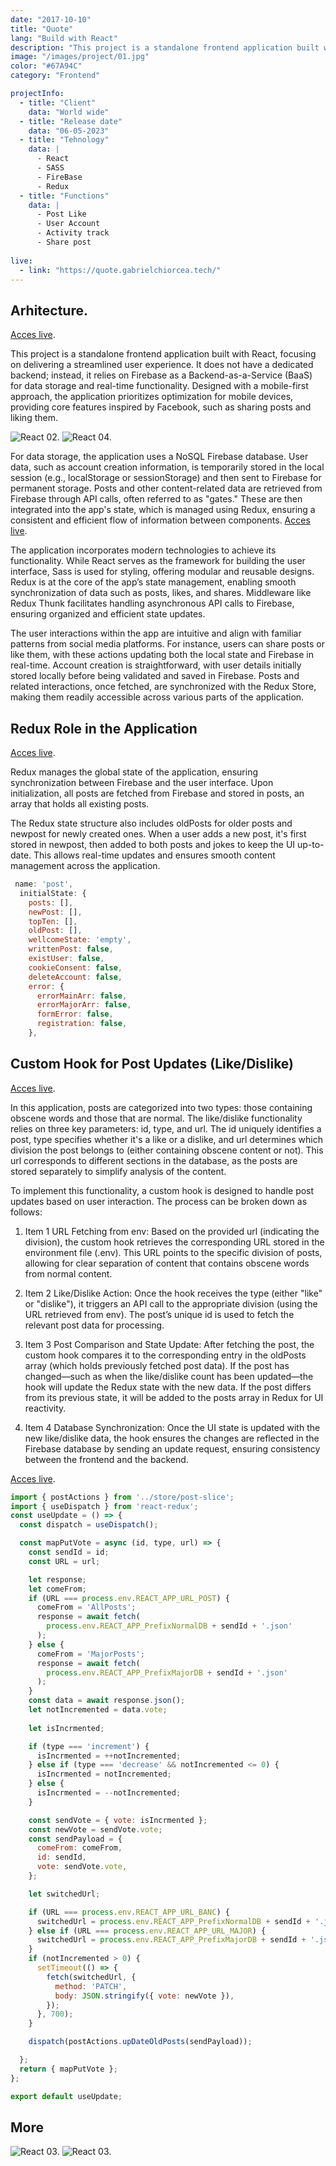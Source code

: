 ```yaml
---
date: "2017-10-10"
title: "Quote"
lang: "Build with React" 
description: "This project is a standalone frontend application built with React, focusing on delivering a streamlined user experience. It does not have a dedicated backend; instead, it relies on Firebase as a Backend-as-a-Service (BaaS) for data storage and real-time functionality."
image: "/images/project/01.jpg"
color: "#67A94C"
category: "Frontend"

projectInfo:
  - title: "Client"
    data: "World wide"
  - title: "Release date"
    data: "06-05-2023"
  - title: "Tehnology"
    data: |
      - React
      - SASS
      - FireBase
      - Redux
  - title: "Functions"
    data: |
      - Post Like
      - User Account
      - Activity track
      - Share post   
 
live:
  - link: "https://quote.gabrielchiorcea.tech/"
---
```




## Arhitecture. 
[Acces live](https://quote.gabrielchiorcea.tech/).

This project is a standalone frontend application built with React, focusing on delivering a streamlined user experience. It does not have a dedicated backend; instead, it relies on Firebase as a Backend-as-a-Service (BaaS) for data storage and real-time functionality. Designed with a mobile-first approach, the application prioritizes optimization for mobile devices, providing core features inspired by Facebook, such as sharing posts and liking them.

<div className="image columns-1 sm:columns-2 gap-8">


![React 02.](/images/project/01.jpg)
![React 04.](/images/project/01-01.jpg)

</div>

For data storage, the application uses a NoSQL Firebase database. User data, such as account creation information, is temporarily stored in the local session (e.g., localStorage or sessionStorage) and then sent to Firebase for permanent storage. Posts and other content-related data are retrieved from Firebase through API calls, often referred to as "gates." These are then integrated into the app's state, which is managed using Redux, ensuring a consistent and efficient flow of information between components.
[Acces live](https://quote.gabrielchiorcea.tech/).

The application incorporates modern technologies to achieve its functionality. While React serves as the framework for building the user interface, Sass is used for styling, offering modular and reusable designs. Redux is at the core of the app’s state management, enabling smooth synchronization of data such as posts, likes, and shares. Middleware like Redux Thunk facilitates handling asynchronous API calls to Firebase, ensuring organized and efficient state updates.

The user interactions within the app are intuitive and align with familiar patterns from social media platforms. For instance, users can share posts or like them, with these actions updating both the local state and Firebase in real-time. Account creation is straightforward, with user details initially stored locally before being validated and saved in Firebase. Posts and related interactions, once fetched, are synchronized with the Redux Store, making them readily accessible across various parts of the application.


## Redux Role in the Application 
[Acces live](https://quote.gabrielchiorcea.tech/).

Redux manages the global state of the application, ensuring synchronization between Firebase and the user interface. Upon initialization, all posts are fetched from Firebase and stored in posts, an array that holds all existing posts.

The Redux state structure also includes oldPosts for older posts and newpost for newly created ones. When a user adds a new post, it's first stored in newpost, then added to both posts and jokes to keep the UI up-to-date. This allows real-time updates and ensures smooth content management across the application.

```javascript
 name: 'post',
  initialState: {
    posts: [],
    newPost: [],
    topTen: [],
    oldPost: [],
    wellcomeState: 'empty',
    writtenPost: false,
    existUser: false,
    cookieConsent: false,
    deleteAccount: false,
    error: {
      errorMainArr: false,
      errorMajorArr: false,
      formError: false,
      registration: false,
    },
```


## Custom Hook for Post Updates (Like/Dislike)
[Acces live](https://quote.gabrielchiorcea.tech/).

In this application, posts are categorized into two types: those containing obscene words and those that are normal. The like/dislike functionality relies on three key parameters: id, type, and url. The id uniquely identifies a post, type specifies whether it's a like or a dislike, and url determines which division the post belongs to (either containing obscene content or not). This url corresponds to different sections in the database, as the posts are stored separately to simplify analysis of the content.

To implement this functionality, a custom hook is designed to handle post updates based on user interaction. The process can be broken down as follows:


1. Item 1 URL Fetching from env: Based on the provided url (indicating the division), the custom hook retrieves the corresponding URL stored in the environment file (.env). This URL points to the specific division of posts, allowing for clear separation of content that contains obscene words from normal content.

2. Item 2 Like/Dislike Action: Once the hook receives the type (either "like" or "dislike"), it triggers an API call to the appropriate division (using the URL retrieved from env). The post’s unique id is used to fetch the relevant post data for processing.

3. Item 3 Post Comparison and State Update: After fetching the post, the custom hook compares it to the corresponding entry in the oldPosts array (which holds previously fetched post data). If the post has changed—such as when the like/dislike count has been updated—the hook will update the Redux state with the new data. If the post differs from its previous state, it will be added to the posts array in Redux for UI reactivity.

4. Item 4 Database Synchronization: Once the UI state is updated with the new like/dislike data, the hook ensures the changes are reflected in the Firebase database by sending an update request, ensuring consistency between the frontend and the backend.

[Acces live](https://quote.gabrielchiorcea.tech/).

```javascript
import { postActions } from '../store/post-slice';
import { useDispatch } from 'react-redux';
const useUpdate = () => {
  const dispatch = useDispatch();

  const mapPutVote = async (id, type, url) => {
    const sendId = id;
    const URL = url;

    let response;
    let comeFrom;
    if (URL === process.env.REACT_APP_URL_POST) {
      comeFrom = 'AllPosts';
      response = await fetch(
        process.env.REACT_APP_PrefixNormalDB + sendId + '.json'
      );
    } else {
      comeFrom = 'MajorPosts';
      response = await fetch(
        process.env.REACT_APP_PrefixMajorDB + sendId + '.json'
      );
    }
    const data = await response.json();
    let notIncremented = data.vote;
    
    let isIncrmented;

    if (type === 'increment') {
      isIncrmented = ++notIncremented;
    } else if (type === 'decrease' && notIncremented <= 0) {
      isIncrmented = notIncremented;
    } else {
      isIncrmented = --notIncremented;
    }

    const sendVote = { vote: isIncrmented };
    const newVote = sendVote.vote;
    const sendPayload = {
      comeFrom: comeFrom,
      id: sendId,
      vote: sendVote.vote,
    };

    let switchedUrl;

    if (URL === process.env.REACT_APP_URL_BANC) {
      switchedUrl = process.env.REACT_APP_PrefixNormalDB + sendId + '.json';
    } else if (URL === process.env.REACT_APP_URL_MAJOR) {
      switchedUrl = process.env.REACT_APP_PrefixMajorDB + sendId + '.json';
    }
    if (notIncremented > 0) {
      setTimeout(() => {
        fetch(switchedUrl, {
          method: 'PATCH',
          body: JSON.stringify({ vote: newVote }),
        });
      }, 700);
    }

    dispatch(postActions.upDateOldPosts(sendPayload));

  };
  return { mapPutVote };
};

export default useUpdate;

```


## More

<div className="image columns-1 sm:columns-2 gap-8">

![React 03.](/images/project/01-02.jpg)
![React 03.](/images/project/01-03.jpg)
</div>



